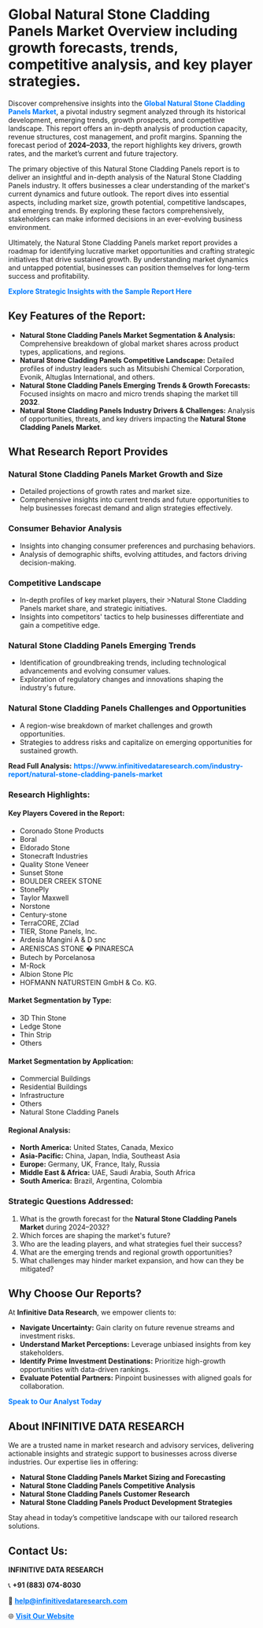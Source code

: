 <h1>Global Natural Stone Cladding Panels Market Overview including growth forecasts, trends, competitive analysis, and key player strategies.</h1>
<p>
Discover comprehensive insights into the 
<a href="https://www.infinitivedataresearch.com/industry-report/natural-stone-cladding-panels-market" rel="dofollow" style="color: #007BFF; text-decoration: none;"><strong>Global Natural Stone Cladding Panels Market</strong></a>, a pivotal industry segment analyzed through its historical development, emerging trends, growth prospects, and competitive landscape. This report offers an in-depth analysis of production capacity, revenue structures, cost management, and profit margins. Spanning the forecast period of <strong>2024–2033</strong>, the report highlights key drivers, growth rates, and the market’s current and future trajectory.
</p>
<p>
The primary objective of this Natural Stone Cladding Panels report is to deliver an insightful and in-depth analysis of the Natural Stone Cladding Panels industry. It offers businesses a clear understanding of the market's current dynamics and future outlook. The report dives into essential aspects, including market size, growth potential, competitive landscapes, and emerging trends. By exploring these factors comprehensively, stakeholders can make informed decisions in an ever-evolving business environment.
</p>
<p>
Ultimately, the Natural Stone Cladding Panels market report provides a roadmap for identifying lucrative market opportunities and crafting strategic initiatives that drive sustained growth. By understanding market dynamics and untapped potential, businesses can position themselves for long-term success and profitability.
</p>
<p>
<a href="https://www.infinitivedataresearch.com/request-sample/reportId=104376" style="color: #007BFF; text-decoration: none;"><strong>Explore Strategic Insights with the Sample Report Here</strong></a>
</p>

<h2>Key Features of the Report:</h2>
<ul>
<li><strong>Natural Stone Cladding Panels Market Segmentation & Analysis:</strong> Comprehensive breakdown of global market shares across product types, applications, and regions.</li>
<li><strong>Natural Stone Cladding Panels Competitive Landscape:</strong> Detailed profiles of industry leaders such as Mitsubishi Chemical Corporation, Evonik, Altuglas International, and others.</li>
<li><strong>Natural Stone Cladding Panels Emerging Trends & Growth Forecasts:</strong> Focused insights on macro and micro trends shaping the market till <strong>2032</strong>.</li>
<li><strong>Natural Stone Cladding Panels Industry Drivers & Challenges:</strong> Analysis of opportunities, threats, and key drivers impacting the <strong>Natural Stone Cladding Panels Market</strong>.</li>
</ul>

<h2>What Research Report Provides</h2>
<h3>Natural Stone Cladding Panels Market Growth and Size</h3>
<ul>
<li>Detailed projections of growth rates and market size.</li>
<li>Comprehensive insights into current trends and future opportunities to help businesses forecast demand and align strategies effectively.</li>
</ul>

<h3>Consumer Behavior Analysis</h3>
<ul>
<li>Insights into changing consumer preferences and purchasing behaviors.</li>
<li>Analysis of demographic shifts, evolving attitudes, and factors driving decision-making.</li>
</ul>

<h3>Competitive Landscape</h3>
<ul>
<li>In-depth profiles of key market players, their >Natural Stone Cladding Panels market share, and strategic initiatives.</li>
<li>Insights into competitors' tactics to help businesses differentiate and gain a competitive edge.</li>
</ul>

<h3>Natural Stone Cladding Panels Emerging Trends</h3>
<ul>
<li>Identification of groundbreaking trends, including technological advancements and evolving consumer values.</li>
<li>Exploration of regulatory changes and innovations shaping the industry's future.</li>
</ul>

<h3>Natural Stone Cladding Panels Challenges and Opportunities</h3>
<ul>
<li>A region-wise breakdown of market challenges and growth opportunities.</li>
<li>Strategies to address risks and capitalize on emerging opportunities for sustained growth.</li>
</ul>
<p><strong>Read Full Analysis:</strong> <a href="https://www.infinitivedataresearch.com/industry-report/natural-stone-cladding-panels-market" rel="dofollow" style="color: #007BFF; text-decoration: none;"><strong>https://www.infinitivedataresearch.com/industry-report/natural-stone-cladding-panels-market</strong></a></p>
<h3>Research Highlights:</h3>
<h4>Key Players Covered in the Report:</h4>
<ul><li>Coronado Stone Products</li><li>Boral</li><li>Eldorado Stone</li><li>Stonecraft Industries</li><li>Quality Stone Veneer</li><li>Sunset Stone</li><li>BOULDER CREEK STONE</li><li>StonePly</li><li>Taylor Maxwell</li><li>Norstone</li><li>Century-stone</li><li>TerraCORE, ZClad</li><li>TIER, Stone Panels, Inc.</li><li>Ardesia Mangini A &amp; D snc</li><li>ARENISCAS STONE � PINARESCA</li><li>Butech by Porcelanosa</li><li>M-Rock</li><li>Albion Stone Plc</li><li>HOFMANN NATURSTEIN GmbH &amp; Co. KG.</li></ul>
<h4>Market Segmentation by Type:</h4>
<ul><li>3D Thin Stone</li><li>Ledge Stone</li><li>Thin Strip</li><li>Others</li></ul>
<h4>Market Segmentation by Application:</h4>
<ul><li>Commercial Buildings</li><li>Residential Buildings</li><li>Infrastructure</li><li>Others</li><li>Natural Stone Cladding Panels</li></ul>

<h4>Regional Analysis:</h4>
<ul>
<li><strong>North America:</strong> United States, Canada, Mexico</li>
<li><strong>Asia-Pacific:</strong> China, Japan, India, Southeast Asia</li>
<li><strong>Europe:</strong> Germany, UK, France, Italy, Russia</li>
<li><strong>Middle East & Africa:</strong> UAE, Saudi Arabia, South Africa</li>
<li><strong>South America:</strong> Brazil, Argentina, Colombia</li>
</ul>

<h3>Strategic Questions Addressed:</h3>
<ol>
<li>What is the growth forecast for the <strong>Natural Stone Cladding Panels Market</strong> during 2024–2032?</li>
<li>Which forces are shaping the market's future?</li>
<li>Who are the leading players, and what strategies fuel their success?</li>
<li>What are the emerging trends and regional growth opportunities?</li>
<li>What challenges may hinder market expansion, and how can they be mitigated?</li>
</ol>

<h2>Why Choose Our Reports?</h2>
<p>At <strong>Infinitive Data Research</strong>, we empower clients to:</p>
<ul>
<li><strong>Navigate Uncertainty:</strong> Gain clarity on future revenue streams and investment risks.</li>
<li><strong>Understand Market Perceptions:</strong> Leverage unbiased insights from key stakeholders.</li>
<li><strong>Identify Prime Investment Destinations:</strong> Prioritize high-growth opportunities with data-driven rankings.</li>
<li><strong>Evaluate Potential Partners:</strong> Pinpoint businesses with aligned goals for collaboration.</li>
</ul>
<p><a href="https://www.infinitivedataresearch.com/industry-report/natural-stone-cladding-panels-market" rel="dofollow" style="color: #007BFF; text-decoration: none;"><strong>Speak to Our Analyst Today</strong></a></p>

<h2>About INFINITIVE DATA RESEARCH</h2>
<p>We are a trusted name in market research and advisory services, delivering actionable insights and strategic support to businesses across diverse industries. Our expertise lies in offering:</p>
<ul>
<li><strong>Natural Stone Cladding Panels Market Sizing and Forecasting</strong></li>
<li><strong>Natural Stone Cladding Panels Competitive Analysis</strong></li>
<li><strong>Natural Stone Cladding Panels Customer Research</strong></li>
<li><strong>Natural Stone Cladding Panels Product Development Strategies</strong></li>
</ul>
<p>Stay ahead in today’s competitive landscape with our tailored research solutions.</p>

<h2>Contact Us:</h2>
<p><strong>INFINITIVE DATA RESEARCH</strong></p>
<p>📞 <strong>+91 (883) 074-8030</strong></p>
<p>📧 <strong><a href="mailto:help@infinitivedataresearch.com" style="color: #007BFF;">help@infinitivedataresearch.com</a></strong></p>
<p>🌐 <strong><a href="https://www.infinitivedataresearch.com" rel="dofollow" style="color: #007BFF;">Visit Our Website</a></strong></p>